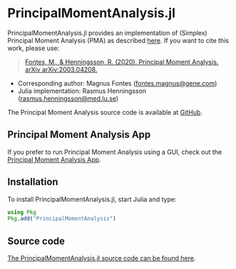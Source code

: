 # PrincipalMomentAnalysis.jl

PrincipalMomentAnalysis.jl provides an implementation of (Simplex) Principal Moment Analysis (PMA) as described [here](https://arxiv.org/abs/2003.04208).
If you want to cite this work, please use:

> [Fontes, M., & Henningsson, R. (2020). Principal Moment Analysis. arXiv arXiv:2003.04208.](https://arxiv.org/abs/2003.04208)

* Corresponding author: Magnus Fontes (fontes.magnus@gene.com)
* Julia implementation: Rasmus Henningsson (rasmus.henningsson@med.lu.se)

The Principal Moment Analysis source code is available at [GitHub](https://github.com/PrincipalMomentAnalysis/PrincipalMomentAnalysis.jl).


## Principal Moment Analysis App
If you prefer to run Principal Moment Analysis using a GUI, check out the [Principal Moment Analysis App](https://github.com/PrincipalMomentAnalysis/PrincipalMomentAnalysisApp.jl/).


## Installation
To install PrincipalMomentAnalysis.jl, start Julia and type:
```julia
using Pkg
Pkg.add("PrincipalMomentAnalysis")
```


## Source code
[The PrincipalMomentAnalysis.jl source code can be found here](https://github.com/PrincipalMomentAnalysis/PrincipalMomentAnalysis.jl/).
